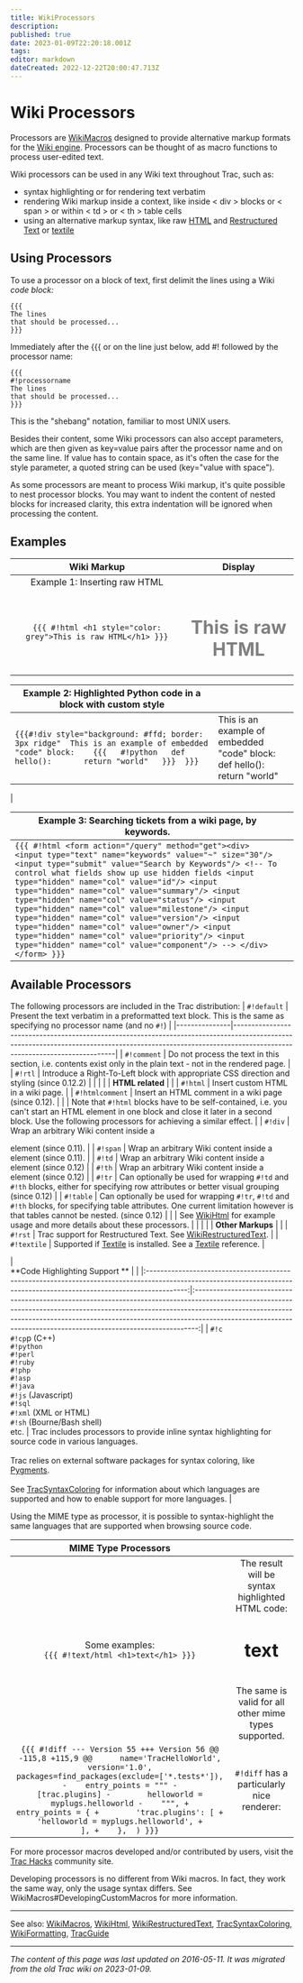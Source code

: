 ```yaml
---
title: WikiProcessors
description: 
published: true
date: 2023-01-09T22:20:18.001Z
tags: 
editor: markdown
dateCreated: 2022-12-22T20:00:47.713Z
---
```


# Wiki Processors
Processors are [WikiMacros](/group/rtgwg/WikiMacros) designed to provide alternative markup formats for the [Wiki engine](/group/rtgwg/TracWiki). Processors can be thought of as macro functions to process user-edited text.

Wiki processors can be used in any Wiki text throughout Trac, such as:

- syntax highlighting or for rendering text verbatim
- rendering Wiki markup inside a context, like inside < div > blocks or < span > or within < td > or < th > table cells
- using an alternative markup syntax, like raw [HTML](/group/rtgwg/WikiHTML) and [Restructured Text](/group/rtgwg/WikiRestructuredText) or [textile](https://www.booked.net/textism.html)

## Using Processors
To use a processor on a block of text, first delimit the lines using a Wiki *code block:*
```
{{{ 
The lines
that should be processed...
}}}
```

Immediately after the {{{ or on the line just below, add #! followed by the processor name:
```
{{{
#!processorname
The lines
that should be processed...
}}}
```
This is the "shebang" notation, familiar to most UNIX users.

Besides their content, some Wiki processors can also accept parameters, which are then given as key=value pairs after the processor name and on the same line. If value has to contain space, as it's often the case for the style parameter, a quoted string can be used (key="value with space").

As some processors are meant to process Wiki markup, it's quite possible to nest processor blocks. You may want to indent the content of nested blocks for increased clarity, this extra indentation will be ignored when processing the content.
## Examples

|                          Wiki Markup                          |      Display     |
|:-------------------------------------------------------------:|:----------------:|
| Example 1: Inserting raw HTML                                 |                  |
| `{{{ #!html <h1 style="color: grey">This is raw HTML</h1> }}}`  | <h1 style="color: grey">This is raw HTML</h1>  |


| Example 2: Highlighted Python code in a <div> block with custom style                                                                                                |                                                                                 |
|----------------------------------------------------------------------------------------------------------------------------------------------------------------------|---------------------------------------------------------------------------------|
| `{{{#!div style="background: #ffd; border: 3px ridge"  This is an example of embedded "code" block:    {{{   #!python   def hello():       return "world"   }}}  }}}`  | This is an example of embedded "code" block:<br>def hello():     return "world" |

  |
  
  Example 3: Searching tickets from a wiki page, by keywords.                                                                                                                                                                                                                                                                                                                                                                                                                                                                                                                                                                                              |   |
|----------------------------------------------------------------------------------------------------------------------------------------------------------------------------------------------------------------------------------------------------------------------------------------------------------------------------------------------------------------------------------------------------------------------------------------------------------------------------------------------------------------------------------------------------------------------------------------------------------------------------------------------------------|---|
| `{{{ #!html <form action="/query" method="get"><div> <input type="text" name="keywords" value="~" size="30"/> <input type="submit" value="Search by Keywords"/> <!-- To control what fields show up use hidden fields <input type="hidden" name="col" value="id"/> <input type="hidden" name="col" value="summary"/> <input type="hidden" name="col" value="status"/> <input type="hidden" name="col" value="milestone"/> <input type="hidden" name="col" value="version"/> <input type="hidden" name="col" value="owner"/> <input type="hidden" name="col" value="priority"/> <input type="hidden" name="col" value="component"/> --> </div></form> }}}`  |   |
  
  ## Available Processors
  The following processors are included in the Trac distribution:
  | `#!default`     | Present the text verbatim in a preformatted text block. This is the same as specifying no processor name (and no `#!`)                                                                                    |
|---------------|---------------------------------------------------------------------------------------------------------------------------------------------------------------------------------------------------------|
| `#!comment`     | Do not process the text in this section, i.e. contents exist only in the plain text - not in the rendered page.                                                                                         |
| `#!rtl`         | Introduce a Right-To-Left block with appropriate CSS direction and styling (since 0.12.2)                                                                                                               |
|               |                                                                                                                                                                                                         |
|  **HTML related** |                                                                                                                                                                                                         |
| `#!html`        | Insert custom HTML in a wiki page.                                                                                                                                                                      |
| `#!htmlcomment` | Insert an HTML comment in a wiki page (since 0.12).                                                                                                                                                     |
|               | Note that `#!html` blocks have to be self-contained, i.e. you can't start an HTML element in one block and close it later in a second block. Use the following processors for achieving a similar effect. |
| `#!div`         | Wrap an arbitrary Wiki content inside a <div> element (since 0.11).                                                                                                                                     |
| `#!span`        | Wrap an arbitrary Wiki content inside a <span> element (since 0.11).                                                                                                                                    |
| `#!td`          | Wrap an arbitrary Wiki content inside a <td> element (since 0.12)                                                                                                                                       |
| `#!th`          | Wrap an arbitrary Wiki content inside a <th> element (since 0.12)                                                                                                                                       |
| `#!tr`          | Can optionally be used for wrapping `#!td` and `#!th` blocks, either for specifying row attributes or better visual grouping (since 0.12)                                                                   |
| `#!table`       | Can optionally be used for wrapping `#!tr`, `#!td` and `#!th` blocks, for specifying table attributes. One current limitation however is that tables cannot be nested. (since 0.12)                           |
|               | See [WikiHtml](/group/rtgwg/WikiHTML) for example usage and more details about these processors.                                                                                                                                 |
|               |                                                                                                                                                                                                         |
| **Other Markups** |                                                                                                                                                                                                         |
| `#!rst`         | Trac support for Restructured Text. See [WikiRestructuredText](/group/rtgwg/WikiRestructuredText).                                                                                                                                           |
| `#!textile`     | Supported if [Textile](http://cheeseshop.python.org/pypi/textile) is installed. See a [Textile](http://cheeseshop.python.org/pypi/textile) reference.                                                                                                                                             |
  
  |                                                                         
  **Code Highlighting Support **                                                                       |                                                                                                                                                                                                                                                                                                                           |
|:-----------------------------------------------------------------------------------------------------------------------------------------------------------------------:|:-------------------------------------------------------------------------------------------------------------------------------------------------------------------------------------------------------------------------------------------------------------------------------------------------------------------------:|
| `#!c`<br>`#!cp`p (C++)<br>`#!python`<br>`#!perl`<br>`#!ruby`<br>`#!php`<br>`#!asp`<br>`#!java`<br>`#!js` (Javascript)<br>`#!sql`<br>`#!xml` (XML or HTML)<br>`#!sh` (Bourne/Bash shell)<br>etc. | Trac includes processors to provide inline syntax highlighting for source code in various languages.<br><br>Trac relies on external software packages for syntax coloring, like [Pygments](http://pygments.org/).<br><br>See [TracSyntaxColoring](/group/rtgwg/TracSyntaxColoring) for information about which languages are supported and how to enable support for more languages. |
  
  Using the MIME type as processor, it is possible to syntax-highlight the same languages that are supported when browsing source code.
  
  |                                                                                                                                                                                    MIME Type Processors                                                                                                                                                                                    |                                                                                                                             |
|:------------------------------------------------------------------------------------------------------------------------------------------------------------------------------------------------------------------------------------------------------------------------------------------------------------------------------------------------------------------------------------------:|:---------------------------------------------------------------------------------------------------------------------------:|
| Some examples:<br>```{{{ #!text/html <h1>text</h1> }}}```                                                                                                                                                                                                                                                                                                                                        | The result will be syntax highlighted HTML code:<br><h1>text</h1> <br>The same is valid for all other mime types supported. |
| `{{{ #!diff --- Version 55 +++ Version 56 @@ -115,8 +115,9 @@      name='TracHelloWorld', version='1.0',      packages=find_packages(exclude=['*.tests*']), -    entry_points = """ -        [trac.plugins] -        helloworld = myplugs.helloworld -    """, +    entry_points = { +        'trac.plugins': [ +            'helloworld = myplugs.helloworld', +        ], +    },  ) }}}`  | `#!diff` has a particularly nice renderer:                                                          |
  
  For more processor macros developed and/or contributed by users, visit the [Trac Hacks](http://trac-hacks.org/wiki/WikiStart) community site.

Developing processors is no different from Wiki macros. In fact, they work the same way, only the usage syntax differs. See WikiMacros#DevelopingCustomMacros for more information.

  ---
  
See also: [WikiMacros](/group/rtgwg/WikiMacros), [WikiHtml](/group/rtgwg/WikiHTML), [WikiRestructuredText](/group/rtgwg/WikiRestructuredText), [TracSyntaxColoring](/group/rtgwg/TracSyntaxColoring), [WikiFormatting](/group/rtgwg/WikiFormatting), [TracGuide](/group/rtgwg/TracGuide)
  &nbsp;
&nbsp;
&nbsp;

---

*The content of this page was last updated on 2016-05-11. It was migrated from the old Trac wiki on 2023-01-09.*